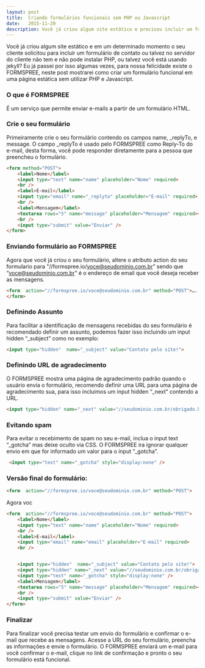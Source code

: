 ```yaml
---
layout: post
title:  Criando formulários funcionais sem PHP ou Javascript
date:   2015-11-20
description: Você já criou algum site estático e precisou incluir um formulário de contato funcional, neste post mostrarei como criar um formulário funcional em uma página estática sem utilizar PHP e Javascript.
---
```


Você já criou algum site estático e em um determinado momento o seu cliente solicitou para incluir um formulário de contato ou talvez no servidor do cliente não tem e não pode instalar PHP, ou talvez você está usando jekyll? Eu já passei por isso algumas vezes, para nossa felicidade existe o FORMSPREE, neste post mostrarei como criar um formulário funcional em uma página estática sem utilizar PHP e Javascript.

### O que é FORMSPREE

É um serviço que permite enviar e-mails a partir de um formulário HTML. 

### Crie o seu formulário

Primeiramente crie o seu formulário contendo os campos name, _replyTo, e message. O campo _replyTo é usado pelo FORMSPREE como Reply-To do e-mail, desta forma, você pode responder diretamente para a pessoa que preencheu o formulário.

```html 
<form method="POST">
    <label>Nome</label>
    <input type="text" name="name" placeholder="Nome" required>
    <br />
    <label>E-mail</label>
    <input type="email" name="_replyto" placeholder="E-mail" required>
    <br />
    <label>Mensagem</label>
    <textarea rows="5" name="message" placeholder="Mensagem" required></textarea>
    <br />
    <input type="submit" value="Enviar" />
</form>
```

### Enviando formulário ao FORMSPREE

Agora que você já criou o seu formulário,  altere o atributo action do seu formulario para "//formspree.io/voce@seudominio.com.br” sendo que “voce@seudominio.com.br” é o endereço de email que você deseja receber as mensagens.

```html 
<form  action="//formspree.io/voce@seudominio.com.br" method="POST">….
</form>
```

### Definindo Assunto

Para facilitar a identificação de mensagens recebidas do seu formulário é recomendado definir um assunto, podemos fazer isso incluindo um input hidden “_subject” como no exemplo:

```html 
<input type="hidden"  name="_subject" value="Contato pelo site!">
```

### Definindo URL de agradecimento

O FORMSPREE mostra uma página de agradecimento padrão quando o usuário envia o formulário, recomendo definir uma URL para uma página de agradecimento sua, para isso incluimos um input hidden “_next” contendo a URL.

```html 
<input type="hidden" name="_next" value="//seudominio.com.br/obrigado.html" />
```

### Evitando spam

Para evitar o recebimento de spam no seu e-mail, inclua o input text “_gotcha” mas deixe oculto via CSS.  O FORMSPREE ira ignorar qualquer envio em que for informado um valor para o input “_gotcha”.

```html 
 <input type="text" name="_gotcha" style="display:none" />
```

### Versão final do formulário:

```html 
<form  action="//formspree.io/voce@seudominio.com.br" method="POST">
```

Agora voc

```html 
<form  action="//formspree.io/voce@seudominio.com.br" method="POST">
    <label>Nome</label>
    <input type="text" name="name" placeholder="Nome" required>
    <br />
    <label>E-mail</label>
    <input type="email" name="email" placeholder="E-mail" required>
    <br />


    <input type="hidden"  name="_subject" value="Contato pelo site!">
    <input type="hidden" name="_next" value="//seudominio.com.br/obrigado.html" />
    <input type="text" name="_gotcha" style="display:none" />
    <label>Mensagem</label>
    <textarea rows="5" name="message" placeholder="Mensagem" required></textarea>
    <br />
    <input type="submit" value="Enviar" />
</form>
```

### Finalizar

Para finalizar você precisa testar um envio do formulário e confirmar o e-mail que recebe as mensagens. Acesse a URL do seu formulário, preencha as informações e envie o formulário. O FORMSPREE enviará um e-mail para você confirmar o e-mail, clique no link de confirmação e pronto o seu formulário está funcional.
